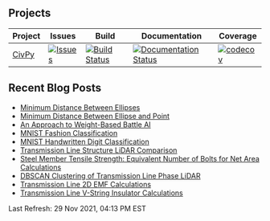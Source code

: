 ## Projects

| Project | Issues | Build | Documentation | Coverage |
| ------- | ------ | ----- | ------------- | -------- |
| [CivPy](https://github.com/mpewsey/civpy) | [![Issues](https://img.shields.io/github/issues/mpewsey/civpy)](https://github.com/mpewsey/civpy/issues) | [![Build Status](https://travis-ci.com/mpewsey/civpy.svg?branch=master)](https://travis-ci.com/mpewsey/civpy) | [![Documentation Status](https://readthedocs.org/projects/civpy/badge/?version=latest)](https://civpy.readthedocs.io/en/latest/?badge=latest) | [![codecov](https://codecov.io/gh/mpewsey/civpy/branch/master/graph/badge.svg?token=zbJbsGGSoL)](https://codecov.io/gh/mpewsey/civpy) |


## Recent Blog Posts

* [Minimum Distance Between Ellipses](https://mpewsey.github.io/2021/11/12/minimum-distance-between-ellipses.html)
* [Minimum Distance Between Ellipse and Point](https://mpewsey.github.io/2021/11/07/minimum-distance-between-ellipse-and-point.html)
* [An Approach to Weight-Based Battle AI](https://mpewsey.github.io/2021/10/01/weight-based-battle-ai.html)
* [MNIST Fashion Classification](https://mpewsey.github.io/2021/09/30/mnist-fashion-classification.html)
* [MNIST Handwritten Digit Classification](https://mpewsey.github.io/2021/09/28/mnist-handwritten-digit-classification.html)
* [Transmission Line Structure LiDAR Comparison](https://mpewsey.github.io/2021/09/27/transmission-line-structure-lidar-comparison.html)
* [Steel Member Tensile Strength: Equivalent Number of Bolts for Net Area Calculations](https://mpewsey.github.io/2021/09/24/steel-member-tensile-strength-equivalent-number-of-bolts.html)
* [DBSCAN Clustering of Transmission Line Phase LiDAR](https://mpewsey.github.io/2021/09/23/dbscan-clustering-of-transmission-line-phase-lidar.html)
* [Transmission Line 2D EMF Calculations](https://mpewsey.github.io/2021/09/21/transmission-line-2d-emf-calculations.html)
* [Transmission Line V-String Insulator Calculations](https://mpewsey.github.io/2021/09/20/transmission-line-v-string-insulator-calculations.html)

Last Refresh: 29 Nov 2021, 04:13 PM EST